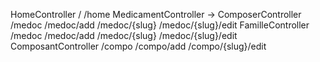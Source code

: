 HomeController
	/
	/home
MedicamentController -> ComposerController
	/medoc
	/medoc/add
	/medoc/{slug}
	/medoc/{slug}/edit
FamilleController
	/medoc
	/medoc/add
	/medoc/{slug}
	/medoc/{slug}/edit
ComposantController
	/compo
	/compo/add
	/compo/{slug}/edit
